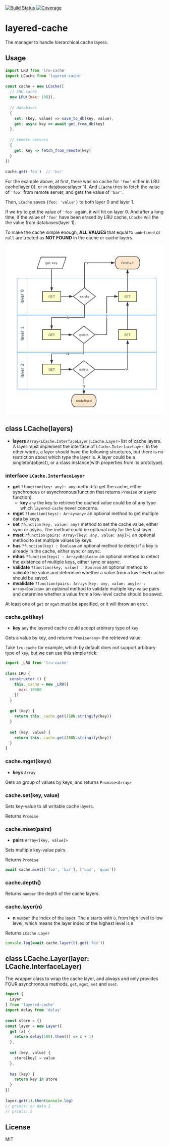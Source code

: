 [![Build Status](https://travis-ci.org/kaelzhang/node-layered-cache.svg?branch=master)](https://travis-ci.org/kaelzhang/node-layered-cache)
[![Coverage](https://codecov.io/gh/kaelzhang/node-layered-cache/branch/master/graph/badge.svg)](https://codecov.io/gh/kaelzhang/node-layered-cache)


# layered-cache

The manager to handle hierarchical cache layers.

## Usage

```js
import LRU from 'lru-cache'
import LCache from 'layered-cache'

const cache = new LCache([
  // LRU cache
  new LRU({max: 100}),

  // databases
  {
    set: (key, value) => save_to_db(key, value),
    get: async key => await get_from_db(key)
  },

  // remote servers
  {
    get: key => fetch_from_remote(key)
  }
])

cache.get('foo')  // 'bar'
```

For the example above, at first, there was no cache for `'foo'` either in LRU cache(layer 0), or in databases(layer 1). And `LCache` tries to fetch the value of `'foo'` from remote server, and gets the value of `'bar'`.

Then, `LCache` saves `{foo: 'value'}` to both layer 0 and layer 1.

If we try to get the value of `'foo'` again, it will hit on layer 0. And after a long time, if the value of `'foo'` have been erased by LRU cache, `LCache` will the the value from databases(layer 1).

To make the cache simple enough, **ALL VALUES** that equal to `undefined` or `null` are treated as **NOT FOUND** in the cache or cache layers.

![flow](flow.png)

## class LCache(layers)

- **layers** `Array<LCache.InterfaceLayer|LCache.Layer>` list of cache layers. A layer must implement the interface of `LCache.InterfaceLayer`. In the other words, a layer should have the following structures, but there is no restriction about which type the layer is. A layer could be a singleton(object), or a class instance(with properties from its prototype).

### interface `LCache.InterfaceLayer`

- **get** `?function(key: any): any` method to get the cache, either synchronous or asynchronous(function that returns `Promise` or async function).
  - **key** `any` the key to retrieve the cached value could be of any type which `layered-cache` never concerns.
- **mget** `?function(keys): Array<any>` an optional method to get multiple data by keys
- **set** `?function(key, value: any)` method to set the cache value, either sync or async. The method could be optional only for the last layer.
- **mset** `?function(pairs: Array<[key: any, value: any]>)` an optional method to set multiple values by keys.
- **has** `?function(key) : Boolean` an optional method to detect if a key is already in the cache, either sync or async.
- **mhas** `?function(keys) : Array<Boolean>` an optional method to detect the existence of multiple keys, either sync or async.
- **validate** `?function(key, value) : Boolean` an optional method to validate the value and determine whether a value from a low-level cache should be saved.
- **mvalidate** `?function(pairs: Array<[key: any, value: any]>) : Array<Boolean>` an optional method to validate multiple key-value pairs and determine whether a value from a low-level cache should be saved.

At least one of `get` or `mget` must be specified, or it will throw an error.

### cache.get(key)

- **key** `any` the layered cache could accept arbitrary type of `key`

Gets a value by key, and returns `Promise<any>` the retrieved value.

Take `lru-cache` for example, which by default does not support arbitrary type of `key`, but we can use this simple trick:

```js
import _LRU from 'lru-cache'

class LRU {
  constructor () {
    this._cache = new _LRU({
      max: 10000
    })
  }

  get (key) {
    return this._cache.get(JSON.stringify(key))
  }

  set (key, value) {
    return this._cache.get(JSON.stringify(key))
  }
}
```

### cache.mget(keys)

- **keys** `Array`

Gets an group of values by keys, and returns `Promise<Array>`

### cache.set(key, value)

Sets key-value to all writable cache layers.

Returns `Promise`

### cache.mset(pairs)

- **pairs** `Array<[key, value]>`

Sets multiple key-value pairs.

Returns `Promise`

```js
await cache.mset(['foo', 'bar'], ['baz', 'quux'])
```

### cache.depth()

Returns `number` the depth of the cache layers.

### cache.layer(n)

- **n** `number` the index of the layer. The `n` starts with `0`, from high level to low level, which means the layer index of the highest level is `0`

Returns `LCache.Layer`

```js
console.log(await cache.layer(0).get('foo'))
```

## class LCache.Layer(layer: LCache.InterfaceLayer)

The wrapper class to wrap the cache layer, and always and only provides FOUR asynchronous methods, `get`, `mget`, `set` and `mset`.


```js
import {
  Layer
} from 'layered-cache'
import delay from 'delay'

const store = {}
const layer = new Layer({
  get (x) {
    return delay(100).then(() => x + 1)
  },

  set (key, value) {
    store[key] = value
  },

  has (key) {
    return key in store
  }
})

layer.get(1).then(console.log)
// prints: on data 2
// prints: 2
```

## License

MIT
